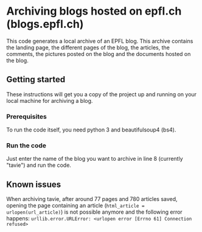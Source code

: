 # Archiving blogs hosted on epfl.ch (blogs.epfl.ch)
This code generates a local archive of an EPFL blog. This archive contains the landing page, the different pages of the blog, the articles, the comments, the pictures posted on the blog and the documents hosted on the blog.

## Getting started
These instructions will get you a copy of the project up and running on your local machine for archiving a blog.

### Prerequisites
To run the code itself, you need python 3 and beautifulsoup4 (bs4).

### Run the code
Just enter the name of the blog you want to archive in line 8 (currently "tavie") and run the code.

## Known issues
When archiving tavie, after around 77 pages and 780 articles saved, opening the page containing an article (`html_article = urlopen(url_article)`) is not possible anymore and the following error happens: `urllib.error.URLError: <urlopen error [Errno 61] Connection refused>`
